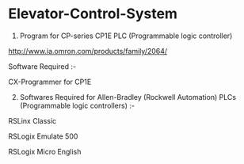 # Elevator-Control-System

1) Program for CP-series CP1E PLC (Programmable logic controller)

http://www.ia.omron.com/products/family/2064/

Software Required :-

CX-Programmer for CP1E

2) Softwares Required for Allen-Bradley (Rockwell Automation) PLCs (Programmable logic controllers) :-

RSLinx Classic

RSLogix Emulate 500

RSLogix Micro English
